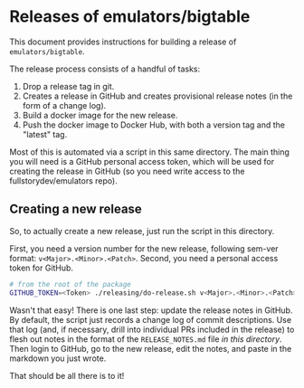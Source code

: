# Releases of emulators/bigtable

This document provides instructions for building a release of `emulators/bigtable`.

The release process consists of a handful of tasks:
1. Drop a release tag in git.
2. Creates a release in GitHub and creates provisional release notes (in the form of a change log).
3. Build a docker image for the new release.
4. Push the docker image to Docker Hub, with both a version tag and the "latest" tag.

Most of this is automated via a script in this same directory. The main thing you will need is a GitHub personal access token, which will be used for creating the release in GitHub (so you need write access to the fullstorydev/emulators repo).

## Creating a new release

So, to actually create a new release, just run the script in this directory.

First, you need a version number for the new release, following sem-ver format: `v<Major>.<Minor>.<Patch>`. Second, you need a personal access token for GitHub.

```sh
# from the root of the package
GITHUB_TOKEN=<Token> ./releasing/do-release.sh v<Major>.<Minor>.<Patch>
```

Wasn't that easy! There is one last step: update the release notes in GitHub. By default, the script just records a change log of commit descriptions. Use that log (and, if necessary, drill into individual PRs included in the release) to flesh out notes in the format of the `RELEASE_NOTES.md` file _in this directory_. Then login to GitHub, go to the new release, edit the notes, and paste in the markdown you just wrote.

That should be all there is to it!

